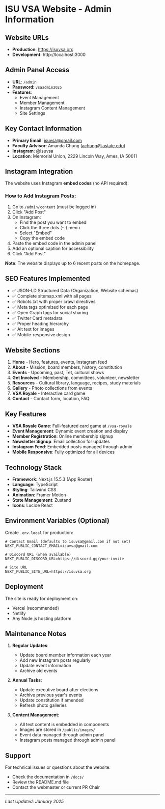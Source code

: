 # ISU VSA Website - Admin Information

## Website URLs
- **Production**: https://isuvsa.org
- **Development**: http://localhost:3000

## Admin Panel Access
- **URL**: `/admin`
- **Password**: `vsaadmin2025`
- **Features**:
  - Event Management
  - Member Management
  - Instagram Content Management
  - Site Settings

## Key Contact Information
- **Primary Email**: isuvsa@gmail.com
- **Faculty Advisor**: Amanda Chung (achung@iastate.edu)
- **Instagram**: @isuvsa
- **Location**: Memorial Union, 2229 Lincoln Way, Ames, IA 50011

## Instagram Integration
The website uses Instagram **embed codes** (no API required):

### How to Add Instagram Posts:
1. Go to `/admin/content` (must be logged in)
2. Click "Add Post"
3. On Instagram:
   - Find the post you want to embed
   - Click the three dots (···) menu
   - Select "Embed"
   - Copy the embed code
4. Paste the embed code in the admin panel
5. Add an optional caption for accessibility
6. Click "Add Post"

**Note**: The website displays up to 6 recent posts on the homepage.

## SEO Features Implemented
- ✅ JSON-LD Structured Data (Organization, Website schemas)
- ✅ Complete sitemap.xml with all pages
- ✅ Robots.txt with proper crawl directives
- ✅ Meta tags optimized for each page
- ✅ Open Graph tags for social sharing
- ✅ Twitter Card metadata
- ✅ Proper heading hierarchy
- ✅ Alt text for images
- ✅ Mobile-responsive design

## Website Sections
1. **Home** - Hero, features, events, Instagram feed
2. **About** - Mission, board members, history, constitution
3. **Events** - Upcoming, past, Tet, cultural shows
4. **Get Involved** - Membership, committees, volunteer, newsletter
5. **Resources** - Cultural library, language, recipes, study materials
6. **Gallery** - Photo collections from events
7. **VSA Royale** - Interactive card game
8. **Contact** - Contact form, location, FAQ

## Key Features
- **VSA Royale Game**: Full-featured card game at `/vsa-royale`
- **Event Management**: Dynamic event creation and display
- **Member Registration**: Online membership signup
- **Newsletter Signup**: Email collection for updates
- **Instagram Feed**: Embedded posts managed through admin
- **Mobile Responsive**: Fully optimized for all devices

## Technology Stack
- **Framework**: Next.js 15.5.3 (App Router)
- **Language**: TypeScript
- **Styling**: Tailwind CSS
- **Animation**: Framer Motion
- **State Management**: Zustand
- **Icons**: Lucide React

## Environment Variables (Optional)
Create `.env.local` for production:
```env
# Contact Email (defaults to isuvsa@gmail.com if not set)
NEXT_PUBLIC_CONTACT_EMAIL=isuvsa@gmail.com

# Discord URL (when available)
NEXT_PUBLIC_DISCORD_URL=https://discord.gg/your-invite

# Site URL
NEXT_PUBLIC_SITE_URL=https://isuvsa.org
```

## Deployment
The site is ready for deployment on:
- Vercel (recommended)
- Netlify
- Any Node.js hosting platform

## Maintenance Notes
1. **Regular Updates**:
   - Update board member information each year
   - Add new Instagram posts regularly
   - Update event information
   - Archive old events

2. **Annual Tasks**:
   - Update executive board after elections
   - Archive previous year's events
   - Update constitution if amended
   - Refresh photo galleries

3. **Content Management**:
   - All text content is embedded in components
   - Images are stored in `/public/images/`
   - Event data managed through admin panel
   - Instagram posts managed through admin panel

## Support
For technical issues or questions about the website:
- Check the documentation in `/docs/`
- Review the README.md file
- Contact the webmaster or current PR Chair

---
*Last Updated: January 2025*